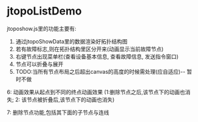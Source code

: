 # jtopoListDemo
jtoposhow.js里的功能主要有:
1. 通过jtopoShowData里的数据渲染好拓扑结构图
2. 若有故障标志,则在拓扑结构里区分开来(动画显示当前故障节点)
3. 右键节点出现菜单栏(查看设备基本信息, 查看故障信息, 发送指令窗口)
4. 节点可以折叠与展开
5. TODO:当所有节点布局之后超出canvas的高度的时候需处理(应自适应)-- 暂时不做

6: 动画效果从起点到不同的终点动画效果 (1:删除节点之后,该节点下的动画也消失; 2: 该节点被折叠后,该节点下的动画也消失)

7: 删除节点功能,包括其下面的子节点与连线
